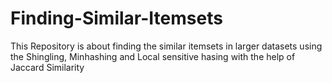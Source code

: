 # Finding-Similar-Itemsets
This Repository is about finding the similar itemsets in larger datasets using the Shingling, Minhashing and Local sensitive hasing with the help of Jaccard Similarity
